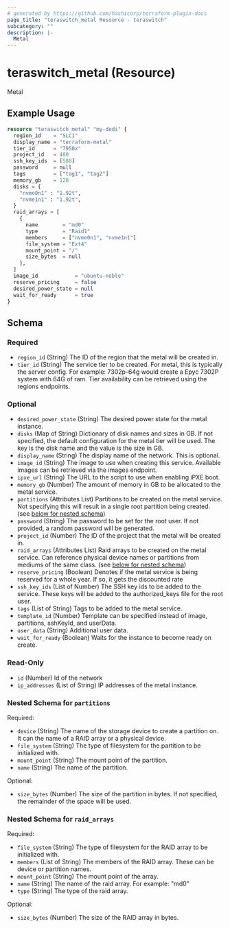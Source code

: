 ```yaml
---
# generated by https://github.com/hashicorp/terraform-plugin-docs
page_title: "teraswitch_metal Resource - teraswitch"
subcategory: ""
description: |-
  Metal
---
```


# teraswitch_metal (Resource)

Metal

## Example Usage

```terraform
resource "teraswitch_metal" "my-dedi" {
  region_id    = "SLC1"
  display_name = "terraform-metal"
  tier_id      = "7950x"
  project_id   = 480
  ssh_key_ids  = [588]
  password     = null
  tags         = ["tag1", "tag2"]
  memory_gb    = 128
  disks = {
    "nvme0n1" : "1.92t",
    "nvme1n1" : "1.92t",
  }
  raid_arrays = [
    {
      name        = "md0"
      type        = "Raid1"
      members     = ["nvme0n1", "nvme1n1"]
      file_system = "Ext4"
      mount_point = "/"
      size_bytes  = null
    },
  ]
  image_id            = "ubuntu-noble"
  reserve_pricing     = false
  desired_power_state = null
  wait_for_ready      = true
}
```

<!-- schema generated by tfplugindocs -->
## Schema

### Required

- `region_id` (String) The ID of the region that the metal will be created in.
- `tier_id` (String) The service tier to be created. For metal, this is typically the server config. For example: 7302p-64g would create a Epyc 7302P system with 64G of ram. Tier availability can be retrieved using the regions endpoints.

### Optional

- `desired_power_state` (String) The desired power state for the metal instance.
- `disks` (Map of String) Dictionary of disk names and sizes in GB. If not specified, the default configuration for the metal tier will be used. The key is the disk name and the value is the size in GB.
- `display_name` (String) The display name of the network. This is optional.
- `image_id` (String) The image to use when creating this service. Available images can be retrieved via the images endpoint.
- `ipxe_url` (String) The URL to the script to use when enabling iPXE boot.
- `memory_gb` (Number) The amount of memory in GB to be allocated to the metal service.
- `partitions` (Attributes List) Partitions to be created on the metal service. Not specifying this will result in a single root partition being created. (see [below for nested schema](#nestedatt--partitions))
- `password` (String) The password to be set for the root user. If not provided, a random password will be generated.
- `project_id` (Number) The ID of the project that the metal will be created in.
- `raid_arrays` (Attributes List) Raid arrays to be created on the metal service. Can reference physical device names or partitions from mediums of the same class. (see [below for nested schema](#nestedatt--raid_arrays))
- `reserve_pricing` (Boolean) Denotes if the metal service is being reserved for a whole year. If so, it gets the discounted rate
- `ssh_key_ids` (List of Number) The SSH key ids to be added to the service. These keys will be added to the authorized_keys file for the root user.
- `tags` (List of String) Tags to be added to the metal service.
- `template_id` (Number) Template can be specified instead of image, partitions, sshKeyId, and userData.
- `user_data` (String) Additional user data.
- `wait_for_ready` (Boolean) Waits for the instance to become ready on create.

### Read-Only

- `id` (Number) Id of the network
- `ip_addresses` (List of String) IP addresses of the metal instance.

<a id="nestedatt--partitions"></a>
### Nested Schema for `partitions`

Required:

- `device` (String) The name of the storage device to create a partition on. It can the name of a RAID array or a physical device.
- `file_system` (String) The type of filesystem for the partition to be initialized with.
- `mount_point` (String) The mount point of the partition.
- `name` (String) The name of the partition.

Optional:

- `size_bytes` (Number) The size of the partition in bytes. If not specified, the remainder of the space will be used.


<a id="nestedatt--raid_arrays"></a>
### Nested Schema for `raid_arrays`

Required:

- `file_system` (String) The type of filesystem for the RAID array to be initialized with.
- `members` (List of String) The members of the RAID array. These can be device or partition names.
- `mount_point` (String) The mount point of the array.
- `name` (String) The name of the raid array. For example: "md0"
- `type` (String) The type of the raid array.

Optional:

- `size_bytes` (Number) The size of the RAID array in bytes.
